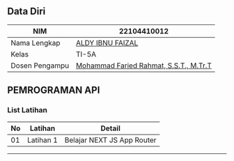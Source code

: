 ## Data Diri

| NIM           | 22104410012        |
|---------------|--------------------|
| Nama Lengkap  | [ALDY IBNU FAIZAL](https://github.com/Aldyfaisal80)|
| Kelas         | TI-5A              |
| Dosen Pengampu| [Mohammad Faried Rahmat, S.S.T., M.Tr.T](https://github.com/fariedrahmat) |

## PEMROGRAMAN API

### List Latihan

| No | Latihan   | Detail                                         |
|----|-----------|------------------------------------------------|
| 01 | Latihan 1 | Belajar NEXT JS App Router                     |

---